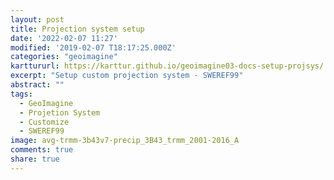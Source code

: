 ```yaml
---
layout: post
title: Projection system setup
date: '2022-02-07 11:27'
modified: '2019-02-07 T18:17:25.000Z'
categories: "geoimagine"
karttururl: https://karttur.github.io/geoimagine03-docs-setup-projsys/
excerpt: "Setup custom projection system - SWEREF99"
abstract: ""
tags:
  - GeoImagine
  - Projetion System
  - Customize
  - SWEREF99
image: avg-trmm-3b43v7-precip_3B43_trmm_2001-2016_A
comments: true
share: true
---
```

